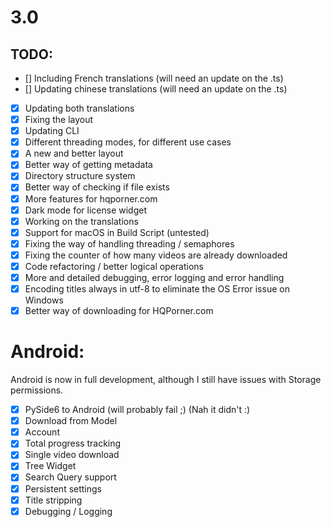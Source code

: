 # 3.0
 

## TODO:

- [] Including French translations (will need an update on the .ts)
- [] Updating chinese translations (will need an update on the .ts)
- [x] Updating both translations
- [x] Fixing the layout
- [x] Updating CLI
- [x] Different threading modes, for different use cases
- [x] A new and better layout
- [x] Better way of getting metadata
- [x] Directory structure system
- [x] Better way of checking if file exists
- [x] More features for hqporner.com
- [x] Dark mode for license widget
- [x] Working on the translations
- [x] Support for macOS in Build Script (untested)
- [x] Fixing the way of handling threading / semaphores
- [x] Fixing the counter of how many videos are already downloaded
- [x] Code refactoring / better logical operations
- [x] More and detailed debugging, error logging and error handling
- [x] Encoding titles always in utf-8 to eliminate the OS Error issue on Windows
- [x] Better way of downloading for HQPorner.com

# Android:

Android is now in full development, although I still have issues with Storage permissions.



- [x] PySide6 to Android (will probably fail ;) (Nah it didn't :)
- [x] Download from Model
- [x] Account
- [x] Total progress tracking
- [x] Single video download
- [x] Tree Widget
- [x] Search Query support
- [x] Persistent settings
- [x] Title stripping
- [x] Debugging / Logging
